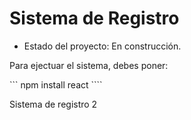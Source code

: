 <h1> Sistema de Registro </h1>

- Estado del proyecto: En construcción.

Para ejectuar el sistema, debes poner:

``` npm install react ````

Sistema de registro 2
